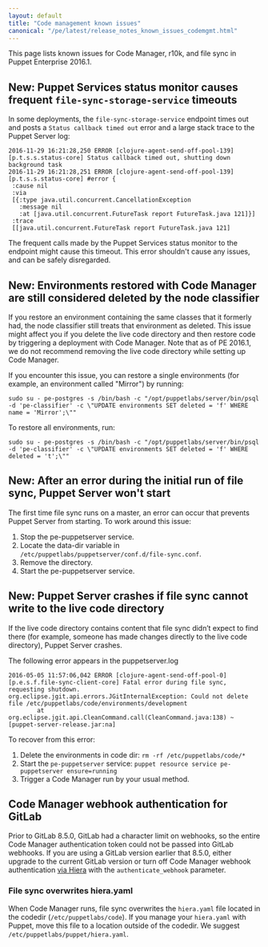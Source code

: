 ```yaml
---
layout: default
title: "Code management known issues"
canonical: "/pe/latest/release_notes_known_issues_codemgmt.html"
---
```


[code_mgr_custom]: ./code_mgr_custom.html

This page lists known issues for Code Manager, r10k, and file sync in Puppet Enterprise 2016.1.

## **New:** Puppet Services status monitor causes frequent `file-sync-storage-service` timeouts

In some deployments, the `file-sync-storage-service` endpoint times out and posts a `Status callback timed out` error and a large stack trace to the Puppet Server log: 

```
2016-11-29 16:21:28,250 ERROR [clojure-agent-send-off-pool-139] [p.t.s.s.status-core] Status callback timed out, shutting down background task
2016-11-29 16:21:28,251 ERROR [clojure-agent-send-off-pool-139] [p.t.s.s.status-core] #error {
 :cause nil
 :via
 [{:type java.util.concurrent.CancellationException
   :message nil
   :at [java.util.concurrent.FutureTask report FutureTask.java 121]}]
 :trace
 [[java.util.concurrent.FutureTask report FutureTask.java 121]
```

The frequent calls made by the Puppet Services status monitor to the endpoint might cause this timeout. This error shouldn't cause any issues, and can be safely disregarded. <!--CODEMGMT-950--> 

## **New:** Environments restored with Code Manager are still considered deleted by the node classifier

If you restore an environment containing the same classes that it formerly had, the node classifier still treats that environment as deleted. This issue might affect you if you delete the live code directory and then restore code by triggering a deployment with Code Manager. Note that as of PE 2016.1, we do not recommend removing the live code directory while setting up Code Manager.

If you encounter this issue, you can restore a single environments (for example, an environment called "Mirror") by running:

```
sudo su - pe-postgres -s /bin/bash -c "/opt/puppetlabs/server/bin/psql -d 'pe-classifier' -c \"UPDATE environments SET deleted = 'f' WHERE name = 'Mirror';\""
```
To restore all environments, run:

```
sudo su - pe-postgres -s /bin/bash -c "/opt/puppetlabs/server/bin/psql -d 'pe-classifier' -c \"UPDATE environments SET deleted = 'f' WHERE deleted = 't';\""
```

## **New:** After an error during the initial run of file sync, Puppet Server won't start

The first time file sync runs on a master, an error can occur that prevents Puppet Server from starting. <!--PE-16144--> To work around this issue:

1. Stop the pe-puppetserver service.
2. Locate the data-dir variable in `/etc/puppetlabs/puppetserver/conf.d/file-sync.conf`.
3. Remove the directory.
4. Start the pe-puppetserver service.

## **New:** Puppet Server crashes if file sync cannot write to the live code directory

If the live code directory contains content that file sync didn’t expect to find there (for example, someone has made changes directly to the live code directory), Puppet Server crashes. <!--PE-15066-->

The following error appears in the puppetserver.log

```
2016-05-05 11:57:06,042 ERROR [clojure-agent-send-off-pool-0] [p.e.s.f.file-sync-client-core] Fatal error during file sync, requesting shutdown.
org.eclipse.jgit.api.errors.JGitInternalException: Could not delete file /etc/puppetlabs/code/environments/development
        at org.eclipse.jgit.api.CleanCommand.call(CleanCommand.java:138) ~[puppet-server-release.jar:na]
```

To recover from this error:

1. Delete the environments in code dir: `rm -rf /etc/puppetlabs/code/*`
2. Start the `pe-puppetserver` service: `puppet resource service pe-puppetserver ensure=running`
3. Trigger a Code Manager run by your usual method.

## Code Manager webhook authentication for GitLab

Prior to GitLab 8.5.0, GitLab had a character limit on webhooks, so the entire Code Manager authentication token could not be passed into GitLab webhooks. If you are using a GitLab version earlier that 8.5.0, either upgrade to the current GitLab version or turn off Code Manager webhook authentication [via Hiera][code_mgr_custom] with the `authenticate_webhook` parameter.

### File sync overwrites hiera.yaml

When Code Manager runs, file sync overwrites the `hiera.yaml` file located in the codedir (`/etc/puppetlabs/code`). If you manage your `hiera.yaml` with Puppet, move this file to a location outside of the codedir. We suggest `/etc/puppetlabs/puppet/hiera.yaml`. <!--PE-13367--> <!--HI-490-->